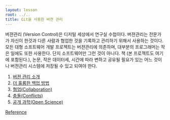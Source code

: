 ```yaml
---
layout: lesson
root: ../..
title: Git을 사용한 버젼 관리
---
```

버젼관리 (Version Control)은 디저털 세상에서 연구실 수첩이다.
버젼관리는 전문가가 자신이 한것과 다른 사람과 협업한 것을 기록하고 관리하기 위해서 사용하는 것이다. 모든 대형 소프트웨어 개발 프로젝트는 버젼관리에 의존하며, 대부분의 프로그래머는 작은 일에도 또한 사용한다. 단지 소프트웨어만 그런 것이 아니다. 책 (본 프로젝트도 여기에 포함된다.), 논문, 작은 데이터세, 시간에 따라 변하고 공유될 필요가 있는 어느 것이나 버젼관리 시스템에 저장될 수 있고 되여야 한다.

<div class="toc" markdown="1">

1.  [버젼 관리 소개](00-intro.html)
2.  [더 훌륭한 백업 방법](01-backup.html)
3.  [협업(Collaboration)](02-collab.html)
4.  [충돌(Conflicts)](03-conflict.html)
5.  [공개 과학(Open Science)](04-open.html)

[Reference](../ref/02-git.html)

</div>
